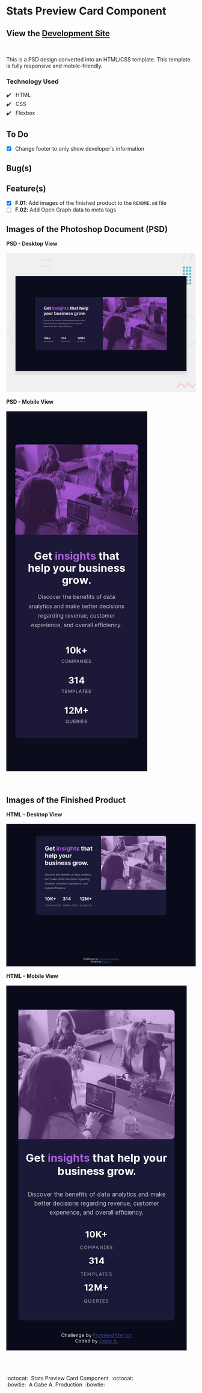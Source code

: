 # Stats Preview Card Component
## View the **[Development Site](https://gabeaustin.github.io/redo-stats-preview-card)**

<br />

This is a PSD design converted into an HTML/CSS template. This template is fully responsive and mobile-friendly.

### Technology Used

:heavy_check_mark:&nbsp;&nbsp; HTML <br />
:heavy_check_mark:&nbsp;&nbsp; CSS <br />
:heavy_check_mark:&nbsp;&nbsp; Flexbox <br />

## **To Do**
- [x] Change footer to only show developer's information

## **Bug(s)**

## **Feature(s)**
- [x] **F.01**: Add images of the finished product to the `README.md` file
- [ ] **F.02**: Add Open Graph data to meta tags

## **Images of the Photoshop Document (PSD)**
**PSD - Desktop View** <br /><br />
![Desktop Image](./design/desktop-preview.jpg)

**PSD - Mobile View** <br /><br />
![Mobile Image](./design/mobile-design.jpg)

<br />

## **Images of the Finished Product**
**HTML - Desktop View** <br /><br />
![Desktop Image](./images/website-screenshots/desktop-view.jpeg)

**HTML - Mobile View** <br /><br />
![Mobile Image](./images/website-screenshots/mobile-view.jpeg)

<br />
<br />

:octocat:&nbsp;&nbsp;Stats Preview Card Component&nbsp;&nbsp;:octocat: <br/>
:bowtie:&nbsp;&nbsp;A Gabe A. Production&nbsp;&nbsp;:bowtie:

